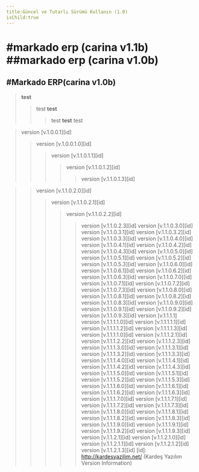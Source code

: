```yaml
---
title:Güncel ve Tutarlı Sürümü Kullanın (1.0)
isChild:true
---
```

#markado erp (carina v1.1b)
##markado erp (carina v1.0b)
=======

#Markado ERP(carina v1.0b)
-------
>**test**
>>test
>>**test**
>>>test
>>>**test**
>test





>  version    [v.1.0.0.1][id]
>> version    [v.1.0.0.1.0][id]   
>>>version    [v.1.1.0.1.1][id]
>>>>version   [v.1.1.0.1.2][id]
>>>>>version  [v.1.1.0.1.3][id]

>> version     [v.1.1.0.2.0][id]
>>>version     [v.1.1.0.2.1][id]
>>>>version    [v.1.1.0.2.2][id]
>>>>>version   [v.1.1.0.2.3][id]
>> version    [v.1.1.0.3.0][id]
>>>version    [v.1.1.0.3.1][id]
>>>version    [v.1.1.0.3.2][id]
>>>version    [v.1.1.0.3.3][id]
>> version    [v.1.1.0.4.0][id]
>>>version    [v.1.1.0.4.1][id]
>>>version    [v.1.1.0.4.2][id]
>>>version    [v.1.1.0.4.3][id]
>> version    [v.1.1.0.5.0][id]
>>>version    [v.1.1.0.5.1][id]
>>>version    [v.1.1.0.5.2][id]
>>>version    [v.1.1.0.5.3][id]
>> version    [v.1.1.0.6.0][id]
>>>version    [v.1.1.0.6.1][id]
>>>version    [v.1.1.0.6.2][id]
>>>version    [v.1.1.0.6.3][id]
>> version    [v.1.1.0.7.0][id]
>>>version    [v.1.1.0.7.1][id]
>>>version    [v.1.1.0.7.2][id]
>>>version    [v.1.1.0.7.3][id]
>> version    [v.1.1.0.8.0][id]
>>>version    [v.1.1.0.8.1][id]
>>>version    [v.1.1.0.8.2][id]
>>>version    [v.1.1.0.8.3][id]
>> version    [v.1.1.0.9.0][id]
>>>version    [v.1.1.0.9.1][id]
>>>version    [v.1.1.0.9.2][id]
>>>version    [v.1.1.0.9.3][id]
>  version    [v.1.1.1.1]
>> version    [v.1.1.1.1.0][id]
>>>version    [v.1.1.1.1.1][id]
>>>version    [v.1.1.1.1.2][id]
>>>version    [v.1.1.1.1.3][id]
>> version    [v.1.1.1.1.0][id]
>>>version    [v.1.1.1.2.1][id]
>>>version    [v.1.1.1.2.2][id]
>>>version    [v.1.1.1.2.3][id]
>> version    [v.1.1.1.3.0][id]
>>>version    [v.1.1.1.3.1][id]
>>>version    [v.1.1.1.3.2][id]
>>>version    [v.1.1.1.3.3][id]
>> version    [v.1.1.1.4.0][id]
>>>version    [v.1.1.1.4.1][id]
>>>version    [v.1.1.1.4.2][id]
>>>version    [v.1.1.1.4.3][id]
>> version    [v.1.1.1.5.0][id]
>>>version    [v.1.1.1.5.1][id]
>>>version    [v.1.1.1.5.2][id]
>>>version    [v.1.1.1.5.3][id]
>> version    [v.1.1.1.6.0][id]
>>>version    [v.1.1.1.6.1][id]
>>>version    [v.1.1.1.6.2][id]
>>>version    [v.1.1.1.6.3][id]
>> version    [v.1.1.1.7.0][id]
>>>version    [v.1.1.1.7.1][id]
>>>version    [v.1.1.1.7.2][id]
>>>version    [v.1.1.1.7.3][id]
>> version    [v.1.1.1.8.0][id]
>>>version    [v.1.1.1.8.1][id]
>>>version    [v.1.1.1.8.2][id]
>>>version    [v.1.1.1.8.3][id]
>> version    [v.1.1.1.9.0][id]
>>>version    [v.1.1.1.9.1][id]
>>>version    [v.1.1.1.9.2][id]
>>>version    [v.1.1.1.9.3][id]
>  version    [v.1.1.2.1][id]
>> version    [v.1.1.2.1.0][id]
>>>version    [v.1.1.2.1.1][id]
>>>version    [v.1.1.2.1.2][id]
>>>version    [v.1.1.2.1.3][id]
[id]: http://kardesyazilim.net/  (Kardeş Yazılım Version Information)